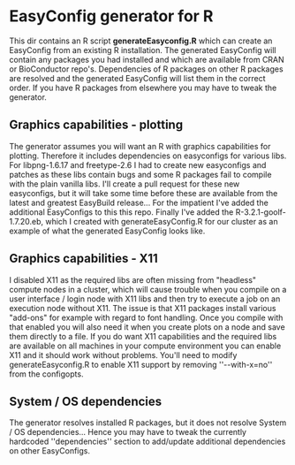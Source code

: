 # EasyConfig generator for R #

This dir contains an R script **generateEasyconfig.R** which can create an EasyConfig from an existing R installation.
The generated EasyConfig will contain any packages you had installed and which are available from CRAN or BioConductor repo's.
Dependencies of R packages on other R packages are resolved and the generated EasyConfig will list them in the correct order.
If you have R packages from elsewhere you may have to tweak the generator.

## Graphics capabilities - plotting ##

The generator assumes you will want an R with graphics capabilities for plotting. Therefore it includes dependencies on easyconfigs for various libs. 
For libpng-1.6.17 and freetype-2.6 I had to create new easyconfigs and patches as these libs contain bugs and some R packages fail to compile with the plain vanilla libs.
I'll create a pull request for these new easyconfigs, but it will take some time before these are available from the latest and greatest EasyBuild release...
For the impatient I've added the additional EasyConfigs to this this repo. Finally I've added the R-3.2.1-goolf-1.7.20.eb, which I created with generateEasyConfig.R for our cluster as an example of what the generated EasyConfig looks like.

## Graphics capabilities - X11 ##

I disabled X11 as the required libs are often missing from "headless" compute nodes in a cluster, 
which will cause trouble when you compile on a user interface / login node with X11 libs and then try to execute a job on an execution node without X11. 
The issue is that X11 packages install various "add-ons" for example with regard to font handling. 
Once you compile with that enabled you will also need it when you create plots on a node and save them directly to a file.
If you do want X11 capabilities and the required libs are available on all machines in your compute environment you can enable X11 and it should work without problems.
You'll need to modify generateEasyconfig.R to enable X11 support by removing ''--with-x=no'' from the configopts.

## System / OS dependencies ##

The generator resolves installed R packages, but it does not resolve System / OS dependencies... 
Hence you may have to tweak the currently hardcoded ''dependencies'' section to add/update additional dependencies on other EasyConfigs.


